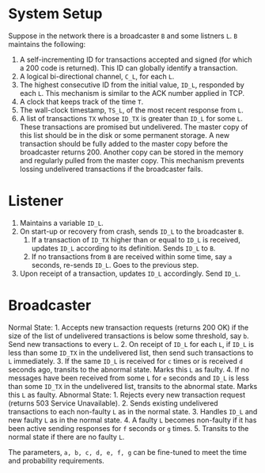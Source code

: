 # System Setup
Suppose in the network there is a broadcaster `B` and some listners `L`. `B` maintains the following:
1. A self-incrementing ID for transactions accepted and signed (for which a 200 code is returned). This ID can globally identify a transaction.
1. A logical bi-directional channel, `C_L`, for each `L`. 
1. The highest consecutive ID from the initial value, `ID_L`, responded by each `L`. This mechanism is similar to the ACK number applied in TCP.
1. A clock that keeps track of the time `T`.
1. The wall-clock timestamp, `TS_L`, of the most recent response from `L`.
1. A list of transactions `TX` whose `ID_TX` is greater than `ID_L` for some `L`. These transactions are promised but undelivered. The master copy of this list should be in the disk or some permanent storage. A new transaction should be fully added to the master copy before the broadcaster returns 200. Another copy can be stored in the memory and regularly pulled from the master copy. This mechanism prevents lossing undelivered transactions if the broadcaster fails.

# Listener
1. Maintains a variable `ID_L`.
1. On start-up or recovery from crash, sends `ID_L` to the broadcaster `B`.
    1. If a transaction of `ID_TX` higher than or equal to `ID_L` is received, updates `ID_L` according to its definition. Sends `ID_L` to `B`.
    1. If no transactions from `B` are received within some time, say `a` seconds, re-sends `ID_L`. Goes to the previous step.
1. Upon receipt of a transaction, updates `ID_L` accordingly. Send `ID_L`.

# Broadcaster
Normal State:
    1. Accepts new transaction requests (returns 200 OK) if the size of the list of undelivered transactions is below some threshold, say `b`. Send new transactions to every `L`.
    2. On receipt of `ID_L` for each `L`, if `ID_L` is less than some `ID_TX` in the undelivered list, then send such transactions to `L` immediately.
    3. If the same `ID_L` is received for `c` times or is received `d` seconds ago, transits to the abnormal state. Marks this `L` as faulty.
    4. If no messages have been received from some `L` for `e` seconds and `ID_L` is less than some `ID_TX` in the undelivered list, transits to the abnormal state. Marks this `L` as faulty.
Abnormal State:
    1. Rejects every new transaction request (returns 503 Service Unavailable).
    2. Sends existing undelivered transactions to each non-faulty `L` as in the normal state.
    3. Handles `ID_L` and new faulty `L` as in the normal state.
    4. A faulty `L` becomes non-faulty if it has been active sending responses for `f` seconds or `g` times.
    5. Transits to the normal state if there are no faulty `L`.

The parameters, `a, b, c, d, e, f, g` can be fine-tuned to meet the time and probability requirements.